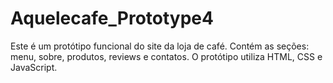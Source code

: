 # Aquelecafe_Prototype4
Este é um protótipo funcional do site da loja de café. Contém as seções: menu, sobre, produtos, reviews e contatos. O protótipo utiliza HTML, CSS e JavaScript. 
